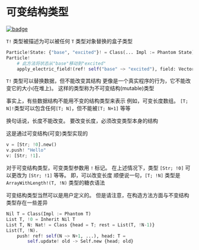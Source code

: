 # 可变结构类型

[![badge](https://img.shields.io/endpoint.svg?url=https%3A%2F%2Fgezf7g7pd5.execute-api.ap-northeast-1.amazonaws.com%2Fdefault%2Fsource_up_to_date%3Fowner%3Derg-lang%26repos%3Derg%26ref%3Dmain%26path%3Ddoc/EN/syntax/type/advanced/mut_struct.md%26commit_hash%3D51de3c9d5a9074241f55c043b9951b384836b258)](https://gezf7g7pd5.execute-api.ap-northeast-1.amazonaws.com/default/source_up_to_date?owner=erg-lang&repos=erg&ref=main&path=doc/EN/syntax/type/advanced/mut_struct.md&commit_hash=51de3c9d5a9074241f55c043b9951b384836b258)

`T!` 类型被描述为可以被任何 `T` 类型对象替换的盒子类型

```python
Particle!State: {"base", "excited"}! = Class(... Impl := Phantom State)
Particle!
    # 此方法将状态从"base"移动到"excited"
    apply_electric_field!(ref! self("base" ~> "excited"), field: Vector) = ...
```

`T!` 类型可以替换数据，但不能改变其结构
更像是一个真实程序的行为，它不能改变它的大小(在堆上)。 这样的类型称为不可变结构(mutable)类型

事实上，有些数据结构不能用不变的结构类型来表示
例如，可变长度数组。 `[T; N]!`类型可以包含任何`[T; N]`，但不能被`[T; N+1]` 等等

换句话说，长度不能改变。 要改变长度，必须改变类型本身的结构

这是通过可变结构(可变)类型实现的

```python
v = [Str; !0].new()
v.push! "Hello"
v: [Str; !1].
```

对于可变结构类型，可变类型参数用 `!` 标记。 在上述情况下，类型 `[Str; !0]` 可以更改为 `[Str; !1]` 等等。 即，可以改变长度
顺便说一句，`[T; !N]` 类型是 `ArrayWithLength!(T, !N)` 类型的糖衣语法

可变结构类型当然可以是用户定义的。 但是请注意，在构造方法方面与不变结构类型存在一些差异

```python
Nil T = Class(Impl := Phantom T)
List T, !0 = Inherit Nil T
List T, N: Nat! = Class {head = T; rest = List(T, !N-1)}
List(T, !N).
    push! ref! self(N ~> N+1, ...), head: T =
        self.update! old -> Self.new {head; old}
```
